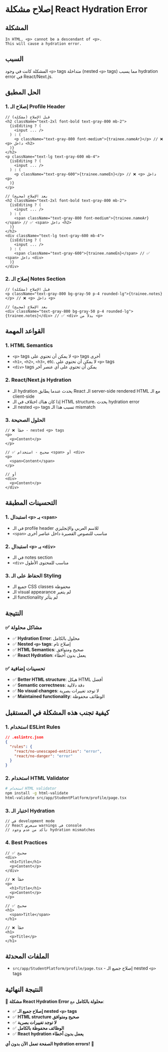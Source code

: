 # إصلاح مشكلة React Hydration Error

## المشكلة
```
In HTML, <p> cannot be a descendant of <p>.
This will cause a hydration error.
```

## السبب
المشكلة كانت في وجود `<p>` tags متداخلة (nested `<p>` tags) مما يسبب hydration error في React/Next.js.

## الحل المطبق

### 1. **إصلاح الـ Profile Header**
```tsx
// قبل الإصلاح (مشكلة)
<h2 className="text-2xl font-bold text-gray-800 mb-2">
  {isEditing ? (
    <input ... />
  ) : (
    <p className="text-gray-800 font-medium">{trainee.nameAr}</p> // ❌ <p> داخل <h2>
  )}
</h2>
<p className="text-lg text-gray-600 mb-4">
  {isEditing ? (
    <input ... />
  ) : (
    <p className="text-gray-600">{trainee.nameEn}</p> // ❌ <p> داخل <p>
  )}
</p>

// بعد الإصلاح (صحيح)
<h2 className="text-2xl font-bold text-gray-800 mb-2">
  {isEditing ? (
    <input ... />
  ) : (
    <span className="text-gray-800 font-medium">{trainee.nameAr}</span> // ✅ <span> داخل <h2>
  )}
</h2>
<div className="text-lg text-gray-600 mb-4">
  {isEditing ? (
    <input ... />
  ) : (
    <span className="text-gray-600">{trainee.nameEn}</span> // ✅ <span> داخل <div>
  )}
</div>
```

### 2. **إصلاح الـ Notes Section**
```tsx
// قبل الإصلاح (مشكلة)
<p className="text-gray-800 bg-gray-50 p-4 rounded-lg">{trainee.notes}</p> // ❌ <p> داخل <p>

// بعد الإصلاح (صحيح)
<div className="text-gray-800 bg-gray-50 p-4 rounded-lg">{trainee.notes}</div> // ✅ <div> بدلاً من <p>
```

## القواعد المهمة

### 1. **HTML Semantics**
- `<p>` tags لا يمكن أن تحتوي على `<p>` tags أخرى
- `<h1>`, `<h2>`, `<h3>`, etc. لا يمكن أن تحتوي على `<p>` tags
- `<div>` tags يمكن أن تحتوي على أي عنصر آخر

### 2. **React/Next.js Hydration**
- الـ hydration يحدث عندما يطابق React الـ server-side rendered HTML مع الـ client-side
- إذا كان هناك اختلاف في الـ HTML structure، يحدث hydration error
- الـ nested `<p>` tags تسبب هذا الـ mismatch

### 3. **الحلول الصحيحة**
```tsx
// ❌ خطأ - nested <p> tags
<p>
  <p>Content</p>
</p>

// ✅ صحيح - استخدام <span> أو <div>
<p>
  <span>Content</span>
</p>

// أو
<div>
  <p>Content</p>
</div>
```

## التحسينات المطبقة

### 1. **استبدال `<p>` بـ `<span>`**
- في الـ profile header للاسم العربي والإنجليزي
- `<span>` مناسب للنصوص القصيرة داخل عناصر أخرى

### 2. **استبدال `<p>` بـ `<div>`**
- في الـ notes section
- `<div>` مناسب للمحتوى الأطول

### 3. **الحفاظ على الـ Styling**
- جميع الـ CSS classes محفوظة
- الـ visual appearance لم يتغير
- الـ functionality لم يتأثر

## النتيجة

### ✅ **مشاكل محلولة**
- ✅ **Hydration Error**: محلول بالكامل
- ✅ **Nested `<p>` tags**: إصلاح تام
- ✅ **HTML Semantics**: صحيح ومتوافق
- ✅ **React Hydration**: يعمل بدون أخطاء

### ✅ **تحسينات إضافية**
- ✅ **Better HTML structure**: هيكل HTML أفضل
- ✅ **Semantic correctness**: دقة دلالية
- ✅ **No visual changes**: لا توجد تغييرات بصرية
- ✅ **Maintained functionality**: الوظائف محفوظة

## كيفية تجنب هذه المشكلة في المستقبل

### 1. **استخدام ESLint Rules**
```json
// .eslintrc.json
{
  "rules": {
    "react/no-unescaped-entities": "error",
    "react/no-danger": "error"
  }
}
```

### 2. **استخدام HTML Validator**
```bash
# استخدام HTML validator
npm install -g html-validate
html-validate src/app/StudentPlatform/profile/page.tsx
```

### 3. **اختبار الـ Hydration**
```tsx
// في development mode
// React سيعرض warnings في console
// تأكد من عدم وجود hydration mismatches
```

### 4. **Best Practices**
```tsx
// ✅ صحيح
<div>
  <h1>Title</h1>
  <p>Content</p>
</div>

// ❌ خطأ
<p>
  <h1>Title</h1>
  <p>Content</p>
</p>

// ✅ صحيح
<h1>
  <span>Title</span>
</h1>

// ❌ خطأ
<h1>
  <p>Title</p>
</h1>
```

## الملفات المحدثة

- `src/app/StudentPlatform/profile/page.tsx` - إصلاح جميع الـ nested `<p>` tags

## النتيجة النهائية

🎉 **مشكلة React Hydration Error محلولة بالكامل** مع:
- ✅ **إصلاح جميع الـ nested `<p>` tags**
- ✅ **HTML structure صحيح ومتوافق**
- ✅ **لا توجد تغييرات بصرية**
- ✅ **الوظائف محفوظة بالكامل**
- ✅ **React hydration يعمل بدون أخطاء**

**الصفحة تعمل الآن بدون أي hydration errors!** 🚀

